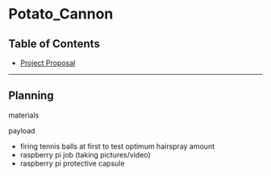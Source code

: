 # Potato_Cannon

## Table of Contents
* [Project Proposal](#Planning)
---

## Planning

materials

payload
  - firing tennis balls at first to test optimum hairspray amount
  - raspberry pi job (taking pictures/video)
  - raspberry pi protective capsule
